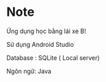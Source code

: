 # Note
Ứng dụng học bằng lái xe B!

Sử dụng Android Studio

Database : SQLite ( Local server)

Ngôn ngữ: Java


